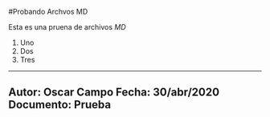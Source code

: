 #Probando Archvos MD

Esta es una pruena de archivos _MD_

1. Uno
2. Dos
3. Tres

---
Autor: Oscar Campo
Fecha: 30/abr/2020
Documento: Prueba
---
